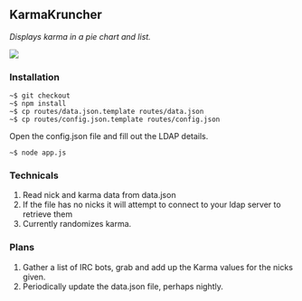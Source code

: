 ## KarmaKruncher
_Displays karma in a pie chart and list._

![](https://api.monosnap.com/image/download?id=zPuNpf9MBg192odT6k5mvL0sY)

### Installation
	~$ git checkout
	~$ npm install
	~$ cp routes/data.json.template routes/data.json
	~$ cp routes/config.json.template routes/config.json


Open the config.json file and fill out the LDAP details.
	
	~$ node app.js

### Technicals
1. Read nick and karma data from data.json
1. If the file has no nicks it will attempt to connect to your ldap server to retrieve them
1. Currently randomizes karma.

### Plans
1. Gather a list of IRC bots, grab and add up the Karma values for the nicks given.
1. Periodically update the data.json file, perhaps nightly.

